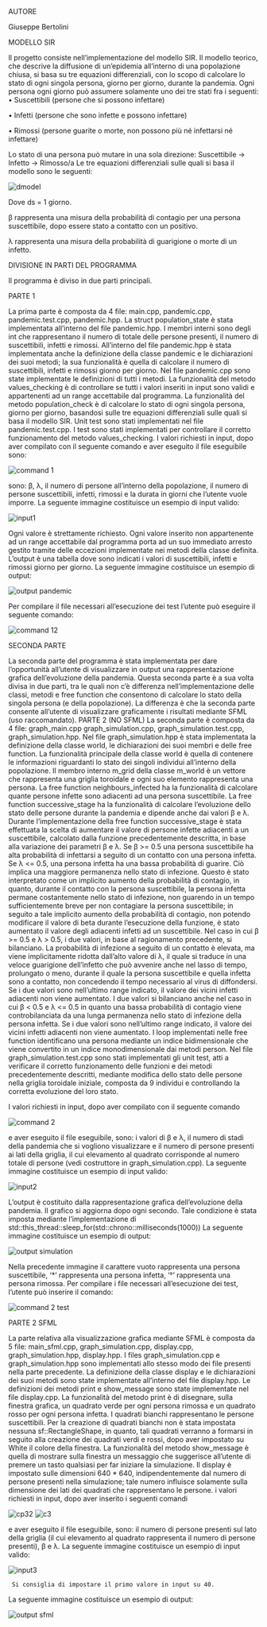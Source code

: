 AUTORE

Giuseppe Bertolini

MODELLO SIR

Il progetto consiste nell’implementazione del modello SIR.
Il modello teorico, che descrive la diffusione di un’epidemia all’interno di una popolazione chiusa, si basa su tre equazioni differenziali, con lo scopo di calcolare lo stato di ogni singola persona, giorno per giorno, durante la pandemia.
Ogni persona ogni giorno può assumere solamente uno dei tre stati fra i seguenti:
•	Suscettibili (persone che si possono infettare)

•	Infetti (persone che sono infette e possono infettare)

•	Rimossi (persone guarite o morte, non possono più né infettarsi né infettare)

Lo stato di una persona può mutare in una sola direzione:
Suscettibile -> Infetto -> Rimosso/a
Le tre equazioni differenziali sulle quali si basa il modello sono le seguenti:

![dmodel](https://user-images.githubusercontent.com/97054738/148762843-2bb422d5-c618-4071-bb05-0a894dd3b30c.png)
 
Dove ds = 1 giorno.

β rappresenta una misura della probabilità di contagio per una persona suscettibile, dopo essere stato a contatto con un positivo.

λ rappresenta una misura della probabilità di guarigione o morte di un infetto.

DIVISIONE IN PARTI DEL PROGRAMMA

Il programma è diviso in due parti principali.

PARTE 1

La prima parte è composta da 4 file: main.cpp, pandemic.cpp, pandemic.test.cpp, pandemic.hpp.
La struct population_state è stata implementata all’interno del file pandemic.hpp. 
I membri interni sono degli int che rappresentano il numero di totale delle persone presenti, il numero di suscettibili, infetti e rimossi.
All’interno del file pandemic.hpp è stata implementata anche la definizione della classe pandemic e le dichiarazioni dei suoi metodi; la sua funzionalità è quella di calcolare il numero di suscettibili, infetti e rimossi giorno per giorno.
Nel file pandemic.cpp sono state implementate le definizioni di tutti i metodi.
La funzionalità del metodo values_checking è di controllare se tutti i valori inseriti in input sono validi e appartenenti ad un range accettabile dal programma.
La funzionalità del metodo population_check è di calcolare lo stato di ogni singola persona, giorno per giorno, basandosi sulle tre equazioni differenziali sulle quali si basa il modello SIR.
Unit test sono stati implementati nel file pandemic.test.cpp. 
I test sono stati implementati per controllare il corretto funzionamento del metodo values_checking.
I valori richiesti in input, dopo aver compilato con il seguente comando e aver eseguito il file eseguibile sono:

![command 1](https://user-images.githubusercontent.com/97054738/148762671-3957924d-b2f0-47f0-bd0b-1604ae95a8ef.png)
 
sono: β, λ, il numero di persone all’interno della popolazione, il numero di persone suscettibili, infetti, rimossi e la durata in giorni che l’utente vuole imporre.
La seguente immagine costituisce un esempio di input valido:

![input1](https://user-images.githubusercontent.com/97054738/148762919-0dbb3f28-56e3-4f0f-b79f-d006cea2ad91.png)
 
Ogni valore è strettamente richiesto.
Ogni valore inserito non appartenente ad un range accettabile dal programma porta ad un suo immediato arresto gestito tramite delle eccezioni implementate nei metodi della classe definita.
L’output è una tabella dove sono indicati i valori di suscettibili, infetti e rimossi giorno per giorno.
La seguente immagine costituisce un esempio di output:

![output pandemic](https://user-images.githubusercontent.com/97054738/148763092-70987656-001a-4323-888c-341ffa650a89.png)
 
Per compilare il file necessari all’esecuzione dei test l’utente può eseguire il seguente comando:

![command 12](https://user-images.githubusercontent.com/97054738/148762976-16e0868c-8aa7-4982-8e47-420234dc354c.png)
 
SECONDA PARTE

La seconda parte del programma è stata implementata per dare l’opportunità all’utente di visualizzare in output una rappresentazione grafica dell’evoluzione della pandemia.
Questa seconda parte è a sua volta divisa in due parti, tra le quali non c’è differenza nell’implementazione delle classi, metodi e free function che consentono di calcolare lo stato della singola persona (e della popolazione). 
La differenza è che la seconda parte consente all’utente di visualizzare graficamente i risultati mediante SFML (uso raccomandato).
PARTE 2 (NO SFML)
La seconda parte è composta da 4 file: graph_main.cpp graph_simulation.cpp, graph_simulation.test.cpp, graph_simulation.hpp.
Nel file graph_simulation.hpp è stata implementata la definizione della classe world, le dichiarazioni dei suoi membri e delle free function.
La funzionalità principale della classe world è quella di contenere le informazioni riguardanti lo stato dei singoli individui all’interno della popolazione.
Il membro interno m_grid della classe m_world è un vettore che rappresenta una griglia toroidale e ogni suo elemento rappresenta una persona.
La free function neighbours_infected ha la funzionalità di calcolare quante persone infette sono adiacenti ad una persona suscettibile.
La free function successive_stage ha la funzionalità di calcolare l’evoluzione dello stato delle persone durante la pandemia e dipende anche dai valori β e λ.
Durante l’implementazione della free function successive_stage è stata effettuata la scelta di aumentare il valore di persone infette adiacenti a un suscettibile, calcolato dalla funzione precedentemente descritta, in base alla variazione dei parametri β e λ.
Se β >= 0.5 una persona suscettibile ha alta probabilità di infettarsi a seguito di un contatto con una persona infetta. Se λ <= 0.5, una persona infetta ha una bassa probabilità di guarire. Ciò implica una maggiore permanenza nello stato di infezione. Questo è stato interpretato come un implicito aumento della probabilità di contagio, in quanto, durante il contatto con la persona suscettibile, la persona infetta permane costantemente nello stato di infezione, non guarendo in un tempo sufficientemente breve per non contagiare la persona suscettibile; in seguito a tale implicito aumento della probabilità di contagio, non potendo modificare il valore di beta durante l’esecuzione della funzione, è stato aumentato il valore degli adiacenti infetti ad un suscettibile. 
Nel caso in cui β >= 0.5 e λ > 0.5, i due valori, in base al ragionamento precedente, si bilanciano. La probabilità di infezione a seguito di un contatto è elevata, ma viene implicitamente ridotta dall’alto valore di λ, il quale si traduce in una veloce guarigione dell’infetto che può avvenire anche nel lasso di tempo, prolungato o meno, durante il quale la persona suscettibile e quella infetta sono a contatto, non concedendo il tempo necessario al virus di diffondersi.
Se i due valori sono nell’ultimo range indicato, il valore dei vicini infetti adiacenti non viene aumentato.
I due valori si bilanciano anche nel caso in cui β < 0.5 e λ <= 0.5 in quanto una bassa probabilità di contagio viene controbilanciata da una lunga permanenza nello stato di infezione della persona infetta. 
Se i due valori sono nell’ultimo range indicato, il valore dei vicini infetti adiacenti non viene aumentato.
I loop implementati nelle free function identificano una persona mediante un indice bidimensionale che viene convertito in un indice monodimensionale dai metodi person.
Nel file graph_simulation.test.cpp sono stati implementati gli unit test, atti a verificare il corretto funzionamento delle funzioni e dei metodi precedentemente descritti, mediante modifica dello stato delle persone nella griglia toroidale iniziale, composta da 9 individui e controllando la corretta evoluzione del loro stato.

I valori richiesti in input, dopo aver compilato con il seguente comando 

![command 2](https://user-images.githubusercontent.com/97054738/148764046-e2e31f31-8de6-4690-b8d0-ea337bd1cb0d.png)

e aver eseguito il file eseguibile, sono: i valori di β e λ, il numero di stadi della pandemia che si vogliono visualizzare e il numero di persone presenti ai lati della griglia, il cui elevamento al quadrato corrisponde al numero totale di persone (vedi costruttore in graph_simulation.cpp).
La seguente immagine costituisce un esempio di input valido:


![input2](https://user-images.githubusercontent.com/97054738/148764169-ee2bd2fd-89f0-412a-b811-dfbb6f0b7efe.png)

L’output è costituito dalla rappresentazione grafica dell’evoluzione della pandemia.
Il grafico si aggiorna dopo ogni secondo. Tale condizione è stata imposta mediante l’implementazione di 
std::this_thread::sleep_for(std::chrono::milliseconds(1000))
La seguente immagine costituisce un esempio di output:
  
![output simulation](https://user-images.githubusercontent.com/97054738/148764273-f5cb5bc0-4d9c-4f16-9f59-2c7dd3b4c6a5.png)

Nella precedente immagine il carattere vuoto rappresenta una persona suscettibile, ‘*’ rappresenta una persona infetta, ‘°’ rappresenta una persona rimossa.
Per compilare i file necessari all’esecuzione dei test, l’utente può inserire il comando:

![command 2 test](https://user-images.githubusercontent.com/97054738/148763007-3dfa03a1-9fd8-4ee5-91bd-1fe131c7f1b4.png)
 
PARTE 2 SFML

La parte relativa alla visualizzazione grafica mediante SFML è composta da 5 file: main_sfml.cpp, graph_simulation.cpp, display.cpp,
graph_simulation.hpp, display.hpp.
I files graph_simulation.cpp e graph_simulation.hpp sono implementati allo stesso modo dei file presenti nella parte precedente.
La definizione della classe display e le dichiarazioni dei suoi metodi sono state implementate all’interno del file display.hpp.
Le definizioni dei metodi print e show_message sono state implementate nel file display.cpp.
La funzionalità del metodo print è di disegnare, sulla finestra grafica, un quadrato verde per ogni persona rimossa e un quadrato rosso per ogni persona infetta. 
I quadrati bianchi rappresentano le persone suscettibili. Per la creazione di quadrati bianchi non è stata impostata nessuna sf::RectangleShape, in quanto, tali quadrati verranno a formarsi in seguito alla creazione dei quadrati verdi e rossi, dopo aver impostato su White il colore della finestra.
La funzionalità del metodo show_message è quella di mostrare sulla finestra un messaggio che suggerisce all’utente di premere un tasto qualsiasi per far iniziare la simulazione.
Il display è impostato sulle dimensioni 640 * 640, indipendentemente dal numero di persone presenti nella simulazione; tale numero influisce solamente sulla dimensione dei lati dei quadrati che rappresentano le persone.
i valori richiesti in input, dopo aver inserito i seguenti comandi
 
![cp32](https://user-images.githubusercontent.com/97054738/148763290-09b8b9a2-bf2b-4bbf-8a25-45e8010c0ab1.png)
![c3](https://user-images.githubusercontent.com/97054738/148763320-b833de83-ad88-4b7b-ad0a-6b88e455af8d.png)

e aver eseguito il file eseguibile, sono: il numero di persone presenti sul lato della griglia (il cui elevamento al quadrato rappresenta il numero di persone presenti), β e λ. 
La seguente immagine costituisce un esempio di input valido:

![input3](https://user-images.githubusercontent.com/97054738/148762924-928ba636-3ead-452a-975c-71f39b3b83fe.png)
 
     Si consiglia di impostare il primo valore in input su 40.
La seguente immagine costituisce un esempio di output:

![output sfml](https://user-images.githubusercontent.com/97054738/148763184-877f30ce-319b-443b-b529-baff6356dfda.png)
 











